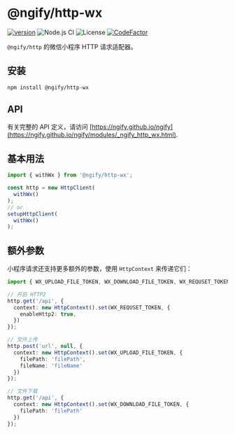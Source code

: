 # @ngify/http-wx

[![version](https://img.shields.io/npm/v/@ngify/http-wx/latest.svg)](https://www.npmjs.com/package/@ngify/http-wx)
![Node.js CI](https://github.com/ngify/ngify/workflows/Node.js%20CI/badge.svg)
![License](https://img.shields.io/badge/License-MIT-blue.svg)
[![CodeFactor](https://www.codefactor.io/repository/github/ngify/ngify/badge)](https://www.codefactor.io/repository/github/ngify/ngify)

`@ngify/http` 的微信小程序 HTTP 请求适配器。

## 安装

```bash
npm install @ngify/http-wx
```

## API

有关完整的 API 定义，请访问 [https://ngify.github.io/ngify](https://ngify.github.io/ngify/modules/_ngify_http_wx.html).


## 基本用法

```ts
import { withWx } from '@ngify/http-wx';

const http = new HttpClient(
  withWx()
);
// or
setupHttpClient(
  withWx()
);
```

## 额外参数

小程序请求还支持更多额外的参数，使用 `HttpContext` 来传递它们：

```ts
import { WX_UPLOAD_FILE_TOKEN, WX_DOWNLOAD_FILE_TOKEN, WX_REQUSET_TOKEN } from '@ngify/http-wx';

// 开启 HTTP2
http.get('/api', {
  context: new HttpContext().set(WX_REQUSET_TOKEN, {
    enableHttp2: true,
  })
});

// 文件上传
http.post('url', null, {
  context: new HttpContext().set(WX_UPLOAD_FILE_TOKEN, {
    filePath: 'filePath',
    fileName: 'fileName'
  })
});

// 文件下载
http.get('/api', {
  context: new HttpContext().set(WX_DOWNLOAD_FILE_TOKEN, {
    filePath: 'filePath'
  })
});
```
